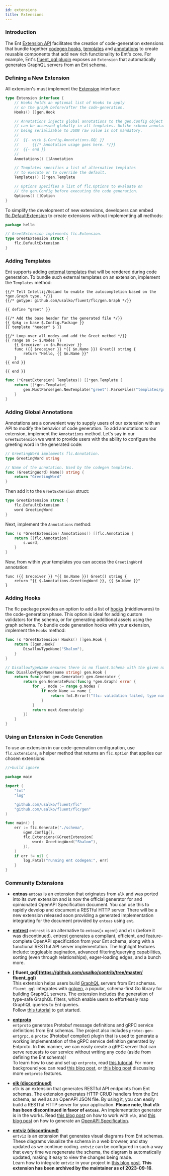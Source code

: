 ```yaml
---
id: extensions
title: Extensions
---
```


### Introduction

The Ent [Extension API](https://pkg.go.dev/github.com/usalko/fluent/flc#Extension)
facilitates the creation of code-generation extensions that bundle together [codegen hooks](code-gen.md#code-generation-hooks),
[templates](templates.md) and [annotations](templates.md#annotations) to create reusable components
that add new rich functionality to Ent's core. For example, Ent's [ fluent_gql plugin](https://pkg.go.dev/github.com/usalko/fluent/fluent_gql#Extension)
exposes an `Extension` that automatically generates GraphQL servers from an Ent schema.

### Defining a New Extension

All extension's must implement the [Extension](https://pkg.go.dev/github.com/usalko/fluent/flc#Extension) interface:

```go
type Extension interface {
	// Hooks holds an optional list of Hooks to apply
	// on the graph before/after the code-generation.
	Hooks() []gen.Hook

	// Annotations injects global annotations to the gen.Config object that
	// can be accessed globally in all templates. Unlike schema annotations,
	// being serializable to JSON raw value is not mandatory.
	//
	//	{{- with $.Config.Annotations.GQL }}
	//		{{/* Annotation usage goes here. */}}
	//	{{- end }}
	//
	Annotations() []Annotation

	// Templates specifies a list of alternative templates
	// to execute or to override the default.
	Templates() []*gen.Template

	// Options specifies a list of flc.Options to evaluate on
	// the gen.Config before executing the code generation.
	Options() []Option
}
```
To simplify the development of new extensions, developers can embed [flc.DefaultExtension](https://pkg.go.dev/github.com/usalko/fluent/flc#DefaultExtension)
to create extensions  without implementing all methods:

```go
package hello

// GreetExtension implements flc.Extension.
type GreetExtension struct {
	flc.DefaultExtension
}
```

### Adding Templates

Ent supports adding [external templates](templates.md) that will be rendered during
code generation. To bundle such external templates on an extension, implement the `Templates`
method:
```gotemplate title="templates/greet.tmpl"
{{/* Tell Intellij/GoLand to enable the autocompletion based on the *gen.Graph type. */}}
{{/* gotype: github.com/usalko/fluent/flc/gen.Graph */}}

{{ define "greet" }}

{{/* Add the base header for the generated file */}}
{{ $pkg := base $.Config.Package }}
{{ template "header" $ }}

{{/* Loop over all nodes and add the Greet method */}}
{{ range $n := $.Nodes }}
    {{ $receiver := $n.Receiver }}
    func ({{ $receiver }} *{{ $n.Name }}) Greet() string {
		return "Hello, {{ $n.Name }}"
    }
{{ end }}

{{ end }}
```
```go
func (*GreetExtension) Templates() []*gen.Template {
	return []*gen.Template{
		gen.MustParse(gen.NewTemplate("greet").ParseFiles("templates/greet.tmpl")),
	}
}
```

### Adding Global Annotations

Annotations are a convenient way to supply users of our extension with an API 
to modify the behavior of code generation. To add annotations to our extension,
implement the `Annotations` method. Let's say in our `GreetExtension` we want
to provide users with the ability to configure the greeting word in the generated
code:

```go
// GreetingWord implements flc.Annotation.
type GreetingWord string

// Name of the annotation. Used by the codegen templates.
func (GreetingWord) Name() string {
	return "GreetingWord"
}
```
Then add it to the `GreetExtension` struct:
```go
type GreetExtension struct {
	flc.DefaultExtension
	word GreetingWord
}
```
Next, implement the `Annotations` method:
```go
func (s *GreetExtension) Annotations() []flc.Annotation {
	return []flc.Annotation{
		s.word,
	}
}
```
Now, from within your templates you can access the `GreetingWord` annotation:
```gotemplate
func ({{ $receiver }} *{{ $n.Name }}) Greet() string {
    return "{{ $.Annotations.GreetingWord }}, {{ $n.Name }}"
}
```

### Adding Hooks

The flc package provides an option to add a list of [hooks](code-gen.md#code-generation-hooks)
(middlewares) to the code-generation phase. This option is ideal for adding custom validators for the
schema, or for generating additional assets using the graph schema. To bundle
code generation hooks with your extension, implement the `Hooks` method:

```go
func (s *GreetExtension) Hooks() []gen.Hook {
    return []gen.Hook{
        DisallowTypeName("Shalom"),
    }
}

// DisallowTypeName ensures there is no fluent.Schema with the given name in the graph.
func DisallowTypeName(name string) gen.Hook {
	return func(next gen.Generator) gen.Generator {
		return gen.GenerateFunc(func(g *gen.Graph) error {
			for _, node := range g.Nodes {
				if node.Name == name {
					return fmt.Errorf("flc: validation failed, type named %q not allowed", name)
				}
			}
			return next.Generate(g)
		})
	}
}
```

### Using an Extension in Code Generation

To use an extension in our code-generation configuration, use `flc.Extensions`, a helper
method that returns an `flc.Option` that applies our chosen extensions:

```go title="fluent/flc.go"
//+build ignore

package main

import (
	"fmt"
	"log"

	"github.com/usalko/fluent/flc"
	"github.com/usalko/fluent/flc/gen"
)

func main() {
	err := flc.Generate("./schema",
		&gen.Config{},
		flc.Extensions(&GreetExtension{
			word: GreetingWord("Shalom"),
		}),
	)
	if err != nil {
		log.Fatal("running ent codegen:", err)
	}
}
```

### Community Extensions

- **[entoas](https://github.com/usalko/contrib/tree/master/fluentoas)**
  `entoas` is an extension that originates from `elk` and was ported into its own extension and is now the official
  generator for and opinionated OpenAPI Specification document. You can use this to rapidly develop and document a
  RESTful HTTP server. There will be a new extension released soon providing a generated implementation integrating for
  the document provided by `entoas` using `ent`.

- **[entrest](https://github.com/lrstanley/fluentrest)**
  `entrest` is an alternative to `entoas`(+ `ogent`) and `elk` (before it was discontinued). entrest generates a compliant,
  efficient, and feature-complete OpenAPI specification from your Ent schema, along with a functional RESTful API server
  implementation. The highlight features include: toggleable pagination, advanced filtering/querying capabilities, sorting
  (even through relationships), eager-loading edges, and a bunch more.

- **[ fluent_gql](https://github.com/usalko/contrib/tree/master/ fluent_gql)**  
  This extension helps users build [GraphQL](https://graphql.org/) servers from Ent schemas. ` fluent_gql` integrates
  with [gqlgen](https://github.com/99designs/gqlgen), a popular, schema-first Go library for building GraphQL servers.
  The extension includes the generation of type-safe GraphQL filters, which enable users to effortlessly map GraphQL
  queries to Ent queries.   
  Follow [this tutorial](https://github.com/usalko/fluent/docs/tutorial-todo-gql) to get started.

- **[entproto](https://github.com/usalko/contrib/tree/master/fluentproto)**  
  `entproto` generates Protobuf message definitions and gRPC service definitions from Ent schemas. The project also
  includes `protoc-gen-entgrpc`, a `protoc` (Protobuf compiler) plugin that is used to generate a working implementation
  of the gRPC service definition generated by Entproto. In this manner, we can easily create a gRPC server that can
  serve requests to our service without writing any code (aside from defining the Ent schema)!  
  To learn how to use and set up `entproto`, read [this tutorial](https://github.com/usalko/fluent/docs/grpc-intro). For more background
  you can read [this blog post](https://github.com/usalko/fluent/blog/2021/03/18/generating-a-grpc-server-with-ent),
  or [this blog post](https://github.com/usalko/fluent/blog/2021/06/28/gprc-ready-for-use/) discussing more `entproto` features.

- **[elk (discontinued)](https://github.com/masseelch/elk)**  
  `elk` is an extension that generates RESTful API endpoints from Ent schemas. The extension generates HTTP CRUD
  handlers from the Ent schema, as well as an OpenAPI JSON file. By using it, you can easily build a RESTful HTTP server
  for your application. **Please note, that `elk` has been discontinued in favor of `entoas`**. An implementation generator
  is in the works.
  Read [this blog post](https://github.com/usalko/fluent/blog/2021/07/29/generate-a-fully-working-go-crud-http-api-with-ent) on how to
  work with `elk`, and [this blog post](https://github.com/usalko/fluent/blog/2021/09/10/openapi-generator) on how to generate
  an [OpenAPI Specification](https://swagger.io/resources/open-api/).

- **[entviz (discontinued)](https://github.com/hedwigz/fluentviz)**  
  `entviz` is an extension that generates visual diagrams from Ent schemas. These diagrams visualize the schema in a web
  browser, and stay updated as we continue coding. `entviz` can be configured in such a way that every time we
  regenerate the schema, the diagram is automatically updated, making it easy to view the changes being made.  
  Learn how to integrate `entviz` in your project
  in [this blog post](https://github.com/usalko/fluent/blog/2021/08/26/visualizing-your-data-graph-using-entviz). **This extension has been
  archived by the maintainer as of 2023-09-16**.
